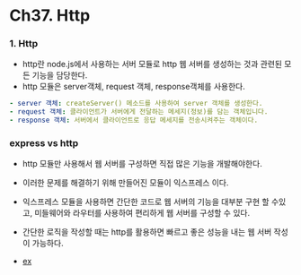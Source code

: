 # Ch37. Http

### 1. Http
- http란 node.js에서 사용하는 서버 모듈로 http 웹 서버를 생성하는 것과 관련된 모든 기능을 담당한다.
- http 모듈은 server객체, request 객체, response객체를 사용한다.

```yaml
- server 객체: createServer() 메소드를 사용하여 server 객체를 생성한다.
- request 객체: 클라이언트가 서버에게 전달하는 메세지(정보)를 담는 객체입니다.
- response 객체: 서버에서 클라이언트로 응답 메세지를 전송시켜주는 객체이다.
```

### express vs http
-  http 모듈만 사용해서 웹 서버를 구성하면 직접 많은 기능을 개발해야한다.  
- 이러한 문제를 해결하기 위해 만들어진 모듈이 익스프레스 이다.
- 익스프레스 모듈을 사용하면 간단한 코드로 웹 서버의 기능을 대부분 구현 할 수있고, 미들웨어와 라우터를 사용하여 편리하게 웹 서버를 구성할 수 있다.
- 간단한 로직을 작성할 때는 http를 활용하면 빠르고 좋은 성능을 내는 웹 서버 작성이 가능하다.

- [ex](./index.js)  